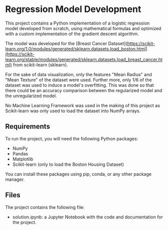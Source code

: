 # Regression Model Development
This project contains a Python implementation of a logistic regression model developed from scratch, using mathematical formulas and optimized with a custom implementation of the gradient descent algorithm.

The model was developed for the [Breast Cancer Dataset](https://scikit-learn.org/1.0/modules/generated/sklearn.datasets.load_boston.html](https://scikit-learn.org/stable/modules/generated/sklearn.datasets.load_breast_cancer.html) from scikit-learn (sklearn).

For the sake of data visualization, only the features "Mean Radius" and "Mean Texture" of the dataset were used. Further more, only 1/6 of the dataset was used to induce a model's overfitting. This was done so that there could be an accuracy comparison between the regularized model and the unregularized model.

No Machine Learning Framework was used in the making of this project as Scikit-learn was only used to load the dataset into NumPy arrays.

## Requirements
To run the project, you will need the following Python packages:

- NumPy
- Pandas
- Matplotlib
- Scikit-learn (only to load the Boston Housing Dataset)

You can install these packages using pip, conda, or any other package manager.

## Files
The project contains the following file:

- solution.ipynb: a Jupyter Notebook with the code and documentation for the project.
